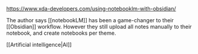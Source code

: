 https://www.xda-developers.com/using-notebooklm-with-obsidian/

The author says [[notebookLM]] has been a game-changer to their [[Obsidian]] workflow.
However they still upload all notes manually to their notebook, and create notebooks per theme.

[[Artificial intelligence|AI]]